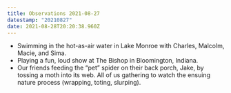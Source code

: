 ```yaml
---
title: Observations 2021-08-27
datestamp: "20210827"
date: 2021-08-28T20:20:38.960Z
---
```

- Swimming in the hot-as-air water in Lake Monroe with Charles, Malcolm, Macie, and Sima.
- Playing a fun, loud show at The Bishop in Bloomington, Indiana.
- Our friends feeding the “pet” spider on their back porch, Jake, by tossing a moth into its web. All of us gathering to watch the ensuing nature process (wrapping, toting, slurping).
